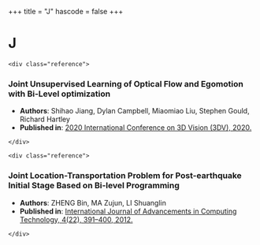 <!--
File generated by bibs-to-md.jl
-->
+++
title = "J"
hascode = false
+++

# J
~~~
<div class="reference">
~~~
### Joint Unsupervised Learning of Optical Flow and Egomotion with Bi-Level optimization
- **Authors**: Shihao Jiang, Dylan Campbell, Miaomiao Liu, Stephen Gould, Richard Hartley
- **Published in**: [2020 International Conference on 3D Vision (3DV), 2020.](https://doi.org/10.1109/3dv50981.2020.00078)
~~~
</div>
~~~
~~~
<div class="reference">
~~~
### Joint Location-Transportation Problem for Post-earthquake Initial Stage Based on Bi-level Programming
- **Authors**: ZHENG Bin, MA Zujun, LI Shuanglin
- **Published in**: [International Journal of Advancements in Computing Technology, 4(22), 391–400, 2012.](https://doi.org/10.4156/ijact.vol4.issue22.44)
~~~
</div>
~~~

